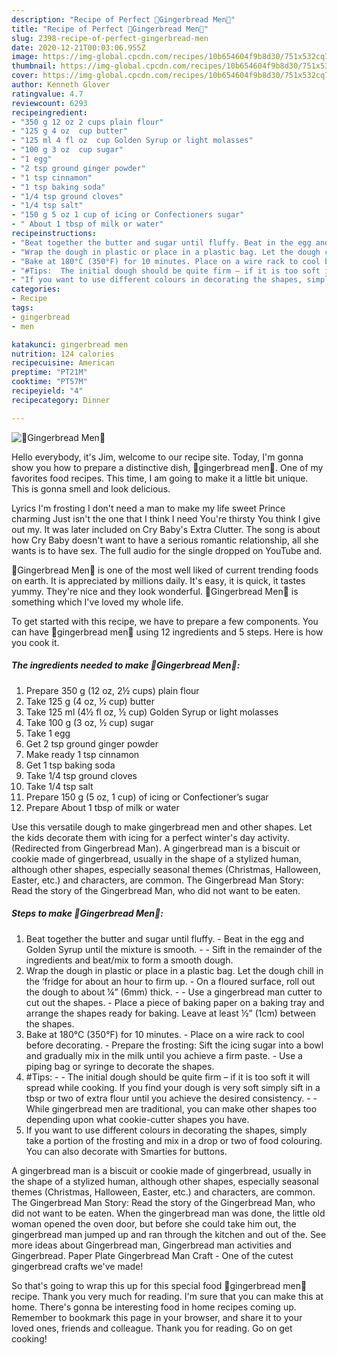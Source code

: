 ```yaml
---
description: "Recipe of Perfect 🍪Gingerbread Men🍪"
title: "Recipe of Perfect 🍪Gingerbread Men🍪"
slug: 2398-recipe-of-perfect-gingerbread-men
date: 2020-12-21T00:03:06.955Z
image: https://img-global.cpcdn.com/recipes/10b654604f9b8d30/751x532cq70/🍪gingerbread-men🍪-recipe-main-photo.jpg
thumbnail: https://img-global.cpcdn.com/recipes/10b654604f9b8d30/751x532cq70/🍪gingerbread-men🍪-recipe-main-photo.jpg
cover: https://img-global.cpcdn.com/recipes/10b654604f9b8d30/751x532cq70/🍪gingerbread-men🍪-recipe-main-photo.jpg
author: Kenneth Glover
ratingvalue: 4.7
reviewcount: 6293
recipeingredient:
- "350 g 12 oz 2 cups plain flour"
- "125 g 4 oz  cup butter"
- "125 ml 4 fl oz  cup Golden Syrup or light molasses"
- "100 g 3 oz  cup sugar"
- "1 egg"
- "2 tsp ground ginger powder"
- "1 tsp cinnamon"
- "1 tsp baking soda"
- "1/4 tsp ground cloves"
- "1/4 tsp salt"
- "150 g 5 oz 1 cup of icing or Confectioners sugar"
- " About 1 tbsp of milk or water"
recipeinstructions:
- "Beat together the butter and sugar until fluffy. Beat in the egg and Golden Syrup until the mixture is smooth.  Sift in the remainder of the ingredients and beat/mix to form a smooth dough."
- "Wrap the dough in plastic or place in a plastic bag. Let the dough chill in the ‘fridge for about an hour to firm up. On a floured surface, roll out the dough to about ¼” (6mm) thick.   Use a gingerbread man cutter to cut out the shapes. Place a piece of baking paper on a baking tray and arrange the shapes ready for baking. Leave at least ½” (1cm) between the shapes."
- "Bake at 180°C (350°F) for 10 minutes. Place on a wire rack to cool before decorating. Prepare the frosting: Sift the icing sugar into a bowl and gradually mix in the milk until you achieve a firm paste. Use a piping bag or syringe to decorate the shapes."
- "#Tips:  The initial dough should be quite firm – if it is too soft it will spread while cooking. If you find your dough is very soft simply sift in a tbsp or two of extra flour until you achieve the desired consistency.  While gingerbread men are traditional, you can make other shapes too depending upon what cookie-cutter shapes you have."
- "If you want to use different colours in decorating the shapes, simply take a portion of the frosting and mix in a drop or two of food colouring. You can also decorate with Smarties for buttons."
categories:
- Recipe
tags:
- gingerbread
- men

katakunci: gingerbread men 
nutrition: 124 calories
recipecuisine: American
preptime: "PT21M"
cooktime: "PT57M"
recipeyield: "4"
recipecategory: Dinner

---
```



![🍪Gingerbread Men🍪](https://img-global.cpcdn.com/recipes/10b654604f9b8d30/751x532cq70/🍪gingerbread-men🍪-recipe-main-photo.jpg)

Hello everybody, it's Jim, welcome to our recipe site. Today, I'm gonna show you how to prepare a distinctive dish, 🍪gingerbread men🍪. One of my favorites food recipes. This time, I am going to make it a little bit unique. This is gonna smell and look delicious.

Lyrics I&#39;m frosting I don&#39;t need a man to make my life sweet Prince charming Just isn&#39;t the one that I think I need You&#39;re thirsty You think I give out my. It was later included on Cry Baby&#39;s Extra Clutter. The song is about how Cry Baby doesn&#39;t want to have a serious romantic relationship, all she wants is to have sex. The full audio for the single dropped on YouTube and.

🍪Gingerbread Men🍪 is one of the most well liked of current trending foods on earth. It is appreciated by millions daily. It's easy, it is quick, it tastes yummy. They're nice and they look wonderful. 🍪Gingerbread Men🍪 is something which I've loved my whole life.


To get started with this recipe, we have to prepare a few components. You can have 🍪gingerbread men🍪 using 12 ingredients and 5 steps. Here is how you cook it.

<!--inarticleads1-->

##### The ingredients needed to make 🍪Gingerbread Men🍪:

1. Prepare 350 g (12 oz, 2½ cups) plain flour
1. Take 125 g (4 oz, ½ cup) butter
1. Take 125 ml (4½ fl oz, ½ cup) Golden Syrup or light molasses
1. Take 100 g (3 oz, ½ cup) sugar
1. Take 1 egg
1. Get 2 tsp ground ginger powder
1. Make ready 1 tsp cinnamon
1. Get 1 tsp baking soda
1. Take 1/4 tsp ground cloves
1. Take 1/4 tsp salt
1. Prepare 150 g (5 oz, 1 cup) of icing or Confectioner’s sugar
1. Prepare  About 1 tbsp of milk or water


Use this versatile dough to make gingerbread men and other shapes. Let the kids decorate them with icing for a perfect winter&#39;s day activity. (Redirected from Gingerbread Man). A gingerbread man is a biscuit or cookie made of gingerbread, usually in the shape of a stylized human, although other shapes, especially seasonal themes (Christmas, Halloween, Easter, etc.) and characters, are common. The Gingerbread Man Story: Read the story of the Gingerbread Man, who did not want to be eaten. 

<!--inarticleads2-->

##### Steps to make 🍪Gingerbread Men🍪:

1. Beat together the butter and sugar until fluffy. - Beat in the egg and Golden Syrup until the mixture is smooth. -  - Sift in the remainder of the ingredients and beat/mix to form a smooth dough.
1. Wrap the dough in plastic or place in a plastic bag. Let the dough chill in the ‘fridge for about an hour to firm up. - On a floured surface, roll out the dough to about ¼” (6mm) thick.  -  - Use a gingerbread man cutter to cut out the shapes. - Place a piece of baking paper on a baking tray and arrange the shapes ready for baking. Leave at least ½” (1cm) between the shapes.
1. Bake at 180°C (350°F) for 10 minutes. - Place on a wire rack to cool before decorating. - Prepare the frosting: Sift the icing sugar into a bowl and gradually mix in the milk until you achieve a firm paste. - Use a piping bag or syringe to decorate the shapes.
1. #Tips: -  - The initial dough should be quite firm – if it is too soft it will spread while cooking. If you find your dough is very soft simply sift in a tbsp or two of extra flour until you achieve the desired consistency. -  - While gingerbread men are traditional, you can make other shapes too depending upon what cookie-cutter shapes you have.
1. If you want to use different colours in decorating the shapes, simply take a portion of the frosting and mix in a drop or two of food colouring. You can also decorate with Smarties for buttons.


A gingerbread man is a biscuit or cookie made of gingerbread, usually in the shape of a stylized human, although other shapes, especially seasonal themes (Christmas, Halloween, Easter, etc.) and characters, are common. The Gingerbread Man Story: Read the story of the Gingerbread Man, who did not want to be eaten. When the gingerbread man was done, the little old woman opened the oven door, but before she could take him out, the gingerbread man jumped up and ran through the kitchen and out of the. See more ideas about Gingerbread man, Gingerbread man activities and Gingerbread. Paper Plate Gingerbread Man Craft - One of the cutest gingerbread crafts we&#39;ve made! 

So that's going to wrap this up for this special food 🍪gingerbread men🍪 recipe. Thank you very much for reading. I'm sure that you can make this at home. There's gonna be interesting food in home recipes coming up. Remember to bookmark this page in your browser, and share it to your loved ones, friends and colleague. Thank you for reading. Go on get cooking!
